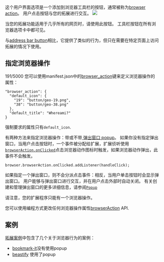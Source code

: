 这个用户界面选项是一个添加到浏览器工具栏的按钮，通常被称为[browser action](/en-US/docs/Mozilla/Add-ons/WebExtensions/API/browserAction)。 用户点击按钮与您的拓展进行交互。
![](https://mdn.mozillademos.org/files/12966/browser-action.png)

当您的拓展功能适用于几乎所有的网页时，请使用此按钮。 工具栏按钮在所有浏览器选项卡中都可见。

与[address bar button](/en-US/docs/Mozilla/Add-ons/WebExtensions/Page_actions)相比，它提供了类似的行为，但只在需要在特定页面上访问拓展的情况下使用。

## 指定浏览器操作


191/5000
您可以使用manifest.json中的[browser_action](https://developer.mozilla.org/en-US/docs/Mozilla/Add-ons/WebExtensions/manifest.json/browser_action)键来定义浏览器操作的属性：    
    
    "browser_action": {
      "default_icon": {
        "19": "button/geo-19.png",
        "38": "button/geo-38.png"
      },
      "default_title": "Whereami?"
    }

强制要求的属性只有`default_icon`.

有两种方法来指定浏览器操作：带或不带[ 弹出窗口 popup](/en-US/Add-ons/WebExtensions/Popups)。 如果你没有指定弹出窗口，当用户点击按钮时，一个事件被分配给扩展，扩展侦听使用[`browserAction.onClicked`](https://developer.mozilla.org/en-US/docs/Mozilla/Add-ons/WebExtensions/API/BrowserAction/onClicked "Fired when a browser action icon is clicked. This event will not fire if the browser action has a popup.")点击浏览器动作图标时触发，如果浏览器动作弹出，此事件不会触发。

    browser.browserAction.onClicked.addListener(handleClick);

如果指定一个弹出窗口，则不会分派点击事件：相反，当用户单击按钮时会显示弹出窗口。 用户能够与弹出窗口进行交互，并在用户点击外部时自动关闭。 有关创建和管理弹出窗口的更多详细信息，请参阅[`Popup`](/en-US/Add-ons/WebExtensions/Popups)

请注意，您的扩展程序只能有一个浏览器操作。

您可以使用编程方式更改任何浏览器操作属性[browserAction](https://developer.mozilla.org/en-US/docs/Mozilla/Add-ons/WebExtensions/API/browserAction) API.


## 案例

[拓展案例](https://github.com/mdn/webextensions-examples)中包含了几个关于浏览器行为的案例：
  * [bookmark-it](https://github.com/mdn/webextensions-examples/blob/master/bookmark-it/)没有使用popup
  * [beastify](https://github.com/mdn/webextensions-examples/tree/master/beastify) 使用了popup
